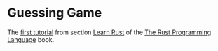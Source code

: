 # Guessing Game
The [first tutorial](https://doc.rust-lang.org/book/guessing-game.html) from section [Learn Rust](https://doc.rust-lang.org/book/learn-rust.html) of the [The Rust Programming Language](https://doc.rust-lang.org/book/README.html) book.
